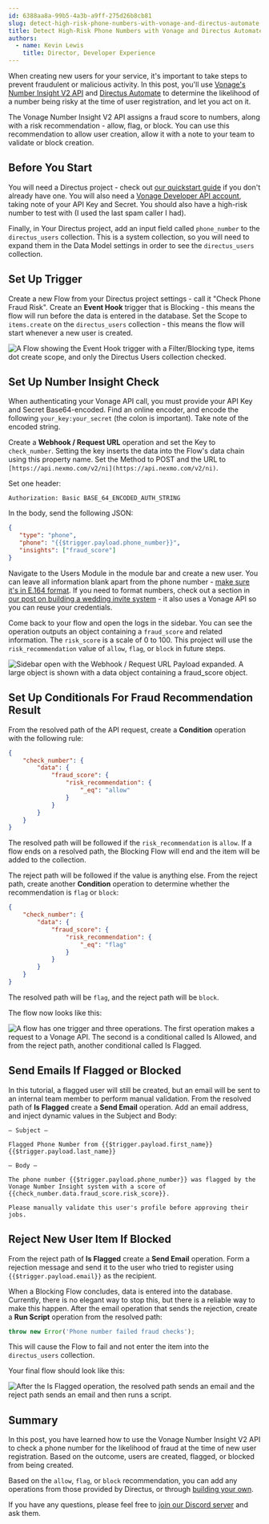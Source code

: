 ```yaml
---
id: 6388aa8a-99b5-4a3b-a9ff-275d26b8cb81
slug: detect-high-risk-phone-numbers-with-vonage-and-directus-automate
title: Detect High-Risk Phone Numbers with Vonage and Directus Automate
authors: 
  - name: Kevin Lewis
    title: Director, Developer Experience
---
```

When creating new users for your service, it's important to take steps to prevent fraudulent or malicious activity. In this post, you'll use [Vonage's Number Insight V2 API](https://developer.vonage.com/en/number-insight/number-insight-v2/overview) and [Directus Automate](https://directus.io/toolkit/automate) to determine the likelihood of a number being risky at the time of user registration, and let you act on it. 

The Vonage Number Insight V2 API assigns a fraud score to numbers, along with a risk recommendation - allow, flag, or block. You can use this recommendation to allow user creation, allow it with a note to your team to validate or block creation. 

## Before You Start

You will need a Directus project - check out [our quickstart guide](/getting-started/quickstart) if you don't already have one. You will also need a [Vonage Developer API account](https://developer.vonage.com/sign-up), taking note of your API Key and Secret. You should also have a high-risk number to test with (I used the last spam caller I had). 

Finally, in Your Directus project, add an input field called `phone_number` to the `directus_users` collection. This is a system collection, so you will need to expand them in the Data Model settings in order to see the `directus_users` collection.

## Set Up Trigger

Create a new Flow from your Directus project settings - call it "Check Phone Fraud Risk". Create an **Event Hook** trigger that is Blocking - this means the flow will run before the data is entered in the database. Set the Scope to `items.create` on the `directus_users` collection - this means the flow will start whenever a new user is created.

![A Flow showing the Event Hook trigger with a Filter/Blocking type, items dot create scope, and only the Directus Users collection checked. ](https://product-team.directus.app/assets/94d67356-cad8-416c-9a0f-64526a56b9af.webp)

## Set Up Number Insight Check

When authenticating your Vonage API call, you must provide your API Key and Secret Base64-encoded. Find an online encoder, and encode the following `your_key:your_secret` (the colon is important). Take note of the encoded string. 

Create a **Webhook / Request URL** operation and set the Key to `check_number`. Setting the key inserts the data into the Flow's data chain using this property name. Set the Method to POST and the URL to `[https://api.nexmo.com/v2/ni](https://api.nexmo.com/v2/ni)`. 

Set one header: 

```
Authorization: Basic BASE_64_ENCODED_AUTH_STRING
```

In the body, send the following JSON:

```json
{
   "type": "phone",
   "phone": "{{$trigger.payload.phone_number}}",
   "insights": ["fraud_score"]
}
```

Navigate to the Users Module in the module bar and create a new user. You can leave all information blank apart from the phone number - [make sure it's in E.164 format](https://developer.vonage.com/en/voice/voice-api/concepts/numbers). If you need to format numbers, check out a section in [our post on building a wedding invite system](https://docs.directus.io/blog/wedding-invite-vonage.html#standardize-phone-numbers) - it also uses a Vonage API so you can reuse your credentials. 

Come back to your flow and open the logs in the sidebar. You can see the operation outputs an object containing a `fraud_score` and related information. The `risk_score` is a scale of 0 to 100. This project will use the `risk_recommendation` value of `allow`, `flag`, or `block` in future steps. 

![Sidebar open with the Webhook / Request URL Payload expanded. A large object is shown with a data object containing a fraud_score object.](https://product-team.directus.app/assets/4cb62154-f51a-4535-b5c8-7a00d5e69dde.webp)

## Set Up Conditionals For Fraud Recommendation Result

From the resolved path of the API request, create a **Condition** operation with the following rule:

```json
{
    "check_number": {
        "data": {
            "fraud_score": {
                "risk_recommendation": {
                    "_eq": "allow"
                }
            }
        }
    }
}
```

The resolved path will be followed if the `risk_recommendation` is `allow`. If a flow ends on a resolved path, the Blocking Flow will end and the item will be added to the collection. 

The reject path will be followed if the value is anything else. From the reject path, create another **Condition** operation to determine whether the recommendation is `flag` or `block`:

```json
{
    "check_number": {
        "data": {
            "fraud_score": {
                "risk_recommendation": {
                    "_eq": "flag"
                }
            }
        }
    }
}
```

The resolved path will be `flag`, and the reject path will be `block`. 

The flow now looks like this:

![A flow has one trigger and three operations. The first operation makes a request to a Vonage API. The second is a conditional called Is Allowed, and from the reject path, another conditional called Is Flagged.](https://product-team.directus.app/assets/5e02b984-16fd-4f21-90ff-6429b1b49cda.webp)

## Send Emails If Flagged or Blocked

In this tutorial, a flagged user will still be created, but an email will be sent to an internal team member to perform manual validation. From the resolved path of **Is Flagged** create a **Send Email** operation. Add an email address, and inject dynamic values in the Subject and Body: 

```
— Subject —

Flagged Phone Number from {{$trigger.payload.first_name}} {{$trigger.payload.last_name}}

— Body —

The phone number {{$trigger.payload.phone_number}} was flagged by the Vonage Number Insight system with a score of {{check_number.data.fraud_score.risk_score}}. 

Please manually validate this user's profile before approving their jobs.
```

## Reject New User Item If Blocked

From the reject path of **Is Flagged** create a **Send Email** operation. Form a rejection message and send it to the user who tried to register using <span v-pre>`{{$trigger.payload.email}}`</span> as the recipient. 

When a Blocking Flow concludes, data is entered into the database. Currently, there is no elegant way to stop this, but there is a reliable way to make this happen. After the email operation that sends the rejection, create a **Run Script** operation from the resolved path: 

```js
throw new Error('Phone number failed fraud checks');
```

This will cause the Flow to fail and not enter the item into the `directus_users` collection. 

Your final flow should look like this:

![After the Is Flagged operation, the resolved path sends an email and the reject path sends an email and then runs a script.](https://product-team.directus.app/assets/0d92e88d-ca4d-4525-907e-9f7c126ce3dc.webp)

## Summary

In this post, you have learned how to use the Vonage Number Insight V2 API to check a phone number for the likelihood of fraud at the time of new user registration. Based on the outcome, users are created, flagged, or blocked from being created. 

Based on the `allow`, `flag`, or `block` recommendation, you can add any operations from those provided by Directus, or through [building your own](/extensions/api-extensions/operations). 

If you have any questions, please feel free to [join our Discord server](https://directus.chat) and ask them. 
